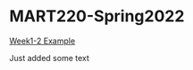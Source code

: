 # MART220-Spring2022

[Week1-2 Example](https://michaelcassens.github.io/MART220-Spring2022/Week1-2%20Example/)

Just added some text
